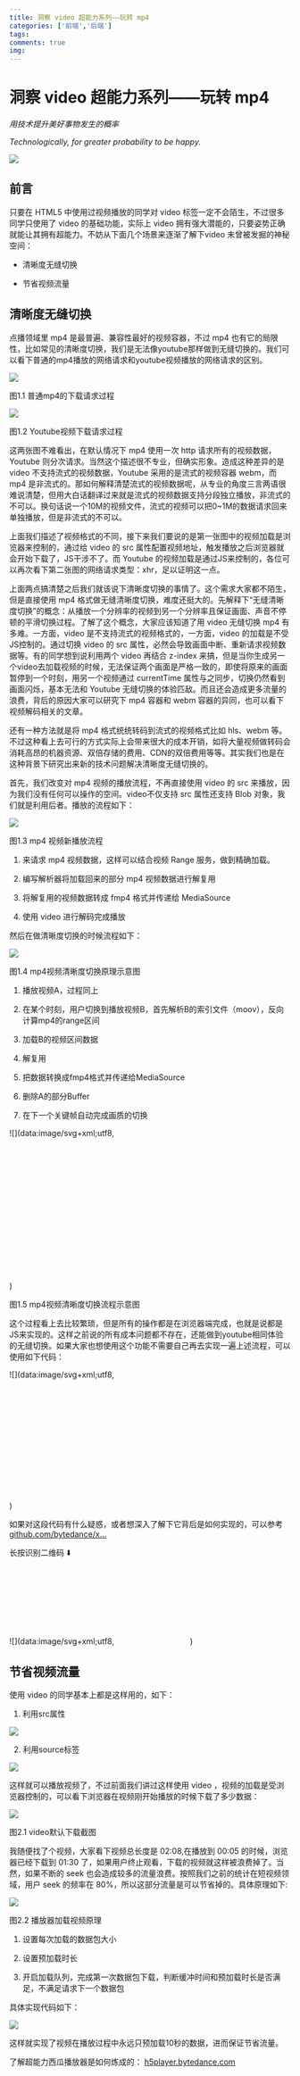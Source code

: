 ```yaml
---
title: 洞察 video 超能力系列——玩转 mp4
categories: ['前端','后端']
tags:       
comments: true    
img:  
---
```

洞察 video 超能力系列——玩转 mp4
======================

_用技术提升美好事物发生的概率_

_Technologically, for greater probability to be happy._

![](https://user-gold-cdn.xitu.io/2018/7/6/1646f98cbbb5a15b?imageView2/0/w/1280/h/960/format/webp/ignore-error/1)

  

前言
--

只要在 HTML5 中使用过视频播放的同学对 video 标签一定不会陌生，不过很多同学只使用了 video 的基础功能，实际上 video 拥有强大潜能的，只要姿势正确就能让其拥有超能力。不妨从下面几个场景来逐渐了解下video 未曾被发掘的神秘空间：

*   清晰度无缝切换
    
*   节省视频流量
    

清晰度无缝切换
-------

点播领域里 mp4 是最普遍、兼容性最好的视频容器，不过 mp4 也有它的局限性，比如常见的清晰度切换，我们是无法像youtube那样做到无缝切换的。我们可以看下普通的mp4播放的网络请求和youtube视频播放的网络请求的区别。

  

![](https://user-gold-cdn.xitu.io/2018/7/6/1646f98cbbcec4ef?imageView2/0/w/1280/h/960/format/webp/ignore-error/1)

图1.1 普通mp4的下载请求过程

  

![](https://user-gold-cdn.xitu.io/2018/7/6/1646f98cd48a0884?imageView2/0/w/1280/h/960/format/webp/ignore-error/1)  

图1.2 Youtube视频下载请求过程  
  

这两张图不难看出，在默认情况下 mp4 使用一次 http 请求所有的视频数据，Youtube 则分次请求。当然这个描述很不专业，但确实形象。造成这种差异的是 video 不支持流式的视频数据，Youtube 采用的是流式的视频容器 webm，而 mp4 是非流式的。那如何解释清楚流式的视频数据呢，从专业的角度三言两语很难说清楚，但用大白话翻译过来就是流式的视频数据支持分段独立播放，非流式的不可以。换句话说一个10M的视频文件，流式的视频可以把0~1M的数据请求回来单独播放，但是非流式的不可以。  

上面我们描述了视频格式的不同，接下来我们要说的是第一张图中的视频加载是浏览器来控制的，通过给 video 的 src 属性配置视频地址，触发播放之后浏览器就会开始下载了，JS干涉不了。而 Youtube 的视频加载是通过JS来控制的，各位可以再次看下第二张图的网络请求类型：xhr，足以证明这一点。

上面两点搞清楚之后我们就该说下清晰度切换的事情了。这个需求大家都不陌生，但是直接使用 mp4 格式做无缝清晰度切换，难度还挺大的。先解释下“无缝清晰度切换”的概念：从播放一个分辨率的视频到另一个分辨率且保证画面、声音不停顿的平滑切换过程。了解了这个概念，大家应该知道了用 video 无缝切换 mp4 有多难。一方面，video 是不支持流式的视频格式的，一方面，video 的加载是不受JS控制的。通过切换 video 的 src 属性，必然会导致画面中断、重新请求视频数据等。有的同学想到说利用两个 video 再结合 z-index 来搞，但是当你生成另一个video去加载视频的时候，无法保证两个画面是严格一致的，即使将原来的画面暂停到一个时刻，用另一个视频通过 currentTime 属性与之同步，切换仍然看到画面闪烁，基本无法和 Youtube 无缝切换的体验匹敌。而且还会造成更多流量的浪费，背后的原因大家可以研究下 mp4 容器和 webm 容器的异同，也可以看下视频解码相关的文章。

还有一种方法就是将 mp4 格式统统转码到流式的视频格式比如 hls、webm 等。不过这种看上去可行的方式实际上会带来很大的成本开销，如将大量视频做转码会消耗高昂的机器资源、双倍存储的费用、CDN的双倍费用等等。其实我们也是在这种背景下研究出来新的技术问题解决清晰度无缝切换的。

首先，我们改变对 mp4 视频的播放流程，不再直接使用 video 的 src 来播放，因为我们没有任何可以操作的空间。video不仅支持 src 属性还支持 Blob 对象，我们就是利用后者。播放的流程如下：

![](https://user-gold-cdn.xitu.io/2018/7/6/1646f98cd46f50ae?imageView2/0/w/1280/h/960/format/webp/ignore-error/1)

图1.3 mp4 视频新播放流程

  

1.  来请求 mp4 视频数据，这样可以结合视频 Range 服务，做到精确加载。
    
2.  编写解析器将加载回来的部分 mp4 视频数据进行解复用
    
3.  将解复用的视频数据转成 fmp4 格式并传递给 MediaSource
    
4.  使用 video 进行解码完成播放
    

然后在做清晰度切换的时候流程如下：

![](https://user-gold-cdn.xitu.io/2018/7/6/1646f98cd4990b8e?imageView2/0/w/1280/h/960/format/webp/ignore-error/1)

图1.4 mp4视频清晰度切换原理示意图  

  

1.  播放视频A，过程同上
    
2.  在某个时刻，用户切换到播放视频B，首先解析B的索引文件（moov），反向计算mp4的range区间
    
3.  加载B的视频区间数据
    
4.  解复用
    
5.  把数据转换成fmp4格式并传递给MediaSource
    
6.  删除A的部分Buffer
    
7.  在下一个关键帧自动完成画质的切换
    

  

![](data:image/svg+xml;utf8,<?xml version="1.0"?><svg xmlns="http://www.w3.org/2000/svg" version="1.1" width="1080" height="551"></svg>)

图1.5 mp4视频清晰度切换流程示意图

这个过程看上去比较繁琐，但是所有的操作都是在浏览器端完成，也就是说都是JS来实现的。这样之前说的所有成本问题都不存在，还能做到youtube相同体验的无缝切换。如果大家也想使用这个功能不需要自己再去实现一遍上述流程，可以使用如下代码：

![](data:image/svg+xml;utf8,<?xml version="1.0"?><svg xmlns="http://www.w3.org/2000/svg" version="1.1" width="1080" height="468"></svg>)

如果对这段代码有什么疑惑，或者想深入了解下它背后是如何实现的，可以参考[github.com/bytedance/x…](https://link.juejin.im?target=https%3A%2F%2Fgithub.com%2Fbytedance%2Fxgplayer)

长按识别二维码 ⬇️

![](data:image/svg+xml;utf8,<?xml version="1.0"?><svg xmlns="http://www.w3.org/2000/svg" version="1.1" width="136" height="136"></svg>)

  

节省视频流量
------

使用 video 的同学基本上都是这样用的，如下：

1.  利用src属性
    

![](https://user-gold-cdn.xitu.io/2018/7/6/1646f98ced13fa47?imageView2/0/w/1280/h/960/format/webp/ignore-error/1)

  2\. 利用source标签

![](https://user-gold-cdn.xitu.io/2018/7/6/1646f98cf079b8bd?imageView2/0/w/1280/h/960/format/webp/ignore-error/1)

这样就可以播放视频了，不过前面我们讲过这样使用 video ，视频的加载是受浏览器控制的，可以看下浏览器在视频刚开始播放的时候下载了多少数据：

![](https://user-gold-cdn.xitu.io/2018/7/6/1646f98cf4a14e2c?imageView2/0/w/1280/h/960/format/webp/ignore-error/1)

图2.1 video默认下载截图

  

我随便找了个视频，大家看下视频总长度是 02:08,在播放到 00:05 的时候，浏览器已经下载到 01:30 了，如果用户终止观看，下载的视频就这样被浪费掉了。当然，如果不断的 seek 也会造成较多的流量浪费。按照我们之前的统计在短视频领域，用户 seek 的频率在 80%，所以这部分流量是可以节省掉的。具体原理如下:

![](https://user-gold-cdn.xitu.io/2018/7/6/1646f98cfcfa6bc3?imageView2/0/w/1280/h/960/format/webp/ignore-error/1)

图2.2 播放器加载视频原理

  

1.  设置每次加载的数据包大小
    
2.  设置预加载时长
    
3.  开启加载队列，完成第一次数据包下载，判断缓冲时间和预加载时长是否满足，不满足请求下一个数据包
    

具体实现代码如下：

![](https://user-gold-cdn.xitu.io/2018/7/6/1646f98cfdee42eb?imageView2/0/w/1280/h/960/format/webp/ignore-error/1)

这样就实现了视频在播放过程中永远只预加载10秒的数据，进而保证节省流量。

  

了解超能力西瓜播放器是如何炼成的： [h5player.bytedance.com](https://link.juejin.im?target=http%3A%2F%2Fh5player.bytedance.com)

  